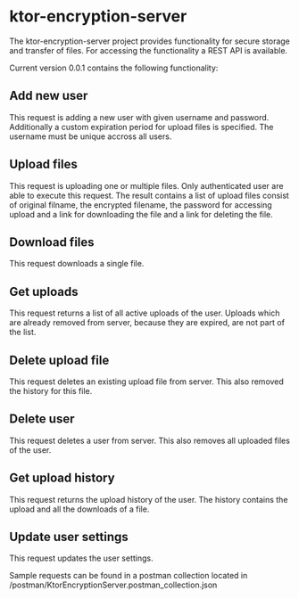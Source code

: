 # ktor-encryption-server

The ktor-encryption-server project provides functionality for secure storage and transfer of files. For accessing the functionality a REST API is available.

Current version 0.0.1 contains the following functionality:


## Add new user

This request is adding a new user with given username and password. Additionally a custom expiration period for upload files is specified.
The username must be unique accross all users.

## Upload files

This request is uploading one or multiple files. Only authenticated user are able to execute this request. The result contains a list of upload files consist of original 
filname, the encrypted filename, the password for accessing upload and a link for downloading the file and a link for deleting the file.

## Download files

This request downloads a single file.

## Get uploads

This request returns a list of all active uploads of the user. Uploads which are already removed from server, because they are expired, are not part of the list.

## Delete upload file

This request deletes an existing upload file from server. This also removed the history for this file.

## Delete user

This request deletes a user from server. This also removes all uploaded files of the user.

## Get upload history

This request returns the upload history of the user. The history contains the upload and all the downloads of a file.

## Update user settings

This request updates the user settings.


Sample requests can be found in a postman collection located in /postman/KtorEncryptionServer.postman_collection.json
